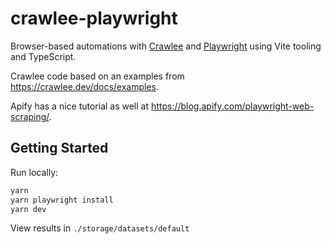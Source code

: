 # crawlee-playwright

Browser-based automations with [Crawlee](https://crawlee.dev/) and [Playwright](https://playwright.dev/) using Vite tooling and TypeScript.

Crawlee code based on an examples from <https://crawlee.dev/docs/examples>.

Apify has a nice tutorial as well at <https://blog.apify.com/playwright-web-scraping/>.

## Getting Started

Run locally:

```bash
yarn
yarn playwright install
yarn dev
```

View results in `./storage/datasets/default`

